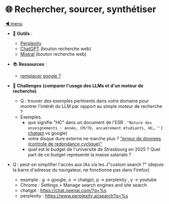 
# 🌐 Rechercher, sourcer, synthétiser

[◀ menu](osint-ia.md)

- 🧰  **Outils** :  
	- [Perplexity](https://www.perplexity.ai/)
	- [ChatGPT](https://chatgpt.com/) (bouton recherche web)
	- [Mistral](https://chat.mistral.ai/chat) (bouton recherche web)

- 📚 **Ressources** : 
	- [remplacer google ?](https://www.frandroid.com/comment-faire/tutoriaux/2524463_comment-utiliser-chatgpt-mistral-le-chat-perplexity-ou-grok-comme-moteur-de-recherche-par-defaut-sur-chrome-safari-ou-edge)

- 🎯 **Challenges** **(comparer l'usage des LLMs et d'un moteur de recherche)**

  -  Q : trouver des exemples pertinents dans votre domaine pour montrer l'intérêt du LLM par rapport au simple moteur de recherche ? 
	- Exemples.  
		-  que signifie "HC" dans un document de l'ESR : ` "Nature des enseignements : année, CM/TD, encadrement étudiants, HC… " `  ( [chatgpt](https://chatgpt.com/share/67c17898-5610-8013-b2b4-d80132c91893) vs google)
		-  votre disque dure externe ne marche plus ?  [ "erreur de donnees (controle de redondance cyclique)"](https://chatgpt.com/share/67c8131e-8b58-8013-9238-8af342c0bf61)
		-  quel est le budget de l'université de Strasbourg en 2025 ? Quel part de ce budget représente la masse salariale ?
		
- Q : peut-on simplifier l'accès aux IAs via les J"custom search ?" (depuis la barre d'adresse du navigateur, ne fonctionne pas dans Firefox) 
	- example : g -> google, o -> chatgpt, p -> perplexity , y -> youtube
	- Chrome : Settings > Manage search engines and site search
	- chatgpt : https://chat.openai.com/?q=%s
	- perplexity : https://www.perplexity.ai/search?q=%s
		  
	

